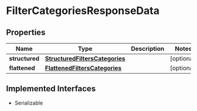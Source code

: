

# FilterCategoriesResponseData


## Properties

Name | Type | Description | Notes
------------ | ------------- | ------------- | -------------
**structured** | [**StructuredFiltersCategories**](StructuredFiltersCategories.md) |  |  [optional]
**flattened** | [**FlattenedFiltersCategories**](FlattenedFiltersCategories.md) |  |  [optional]


## Implemented Interfaces

* Serializable


